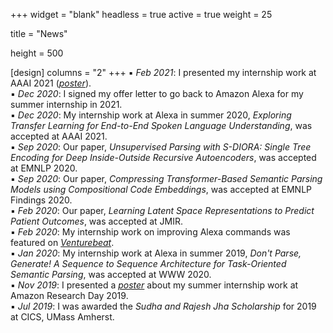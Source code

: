 +++
widget = "blank"
headless = true
active = true
weight = 25

title = "News"

height = 500

[design]
  columns = "2"
+++
:black_small_square: *Feb 2021*: I presented my internship work at AAAI 2021 (*[poster](https://subendhurongali.netlify.app/files/aaai_atat_poster.pdf)*).  
:black_small_square: *Dec 2020*: I signed my offer letter to go back to Amazon Alexa for my summer internship in 2021.  
:black_small_square: *Dec 2020*: My internship work at Alexa in summer 2020, *Exploring Transfer Learning for End-to-End Spoken Language Understanding*, was accepted at AAAI 2021.  
:black_small_square: *Sep 2020*: Our paper, *Unsupervised Parsing with S-DIORA: Single Tree Encoding for Deep Inside-Outside Recursive Autoencoders*, was accepted at EMNLP 2020.  
:black_small_square: *Sep 2020*: Our paper, *Compressing Transformer-Based Semantic Parsing Models using Compositional Code Embeddings*, was accepted at EMNLP Findings 2020.  
:black_small_square: *Feb 2020*: Our paper, *Learning Latent Space Representations to Predict Patient Outcomes*, was accepted at JMIR.  
:black_small_square: *Feb 2020*: My internship work on improving Alexa commands was featured on *[Venturebeat](https://venturebeat.com/2020/02/05/amazon-researchers-improve-alexas-ability-to-parse-commands/)*.  
:black_small_square: *Jan 2020*: My internship work at Alexa in summer 2019, *Don't Parse, Generate! A Sequence to Sequence Architecture for Task-Oriented Semantic Parsing*, was accepted at WWW 2020.  
:black_small_square: *Nov 2019*: I presented a *[poster](https://subendhurongali.netlify.app/files/ard_poster.pdf)* about my summer internship work at Amazon Research Day 2019.  
:black_small_square: *Jul 2019*: I was awarded the *Sudha and Rajesh Jha Scholarship* for 2019 at CICS, UMass Amherst.